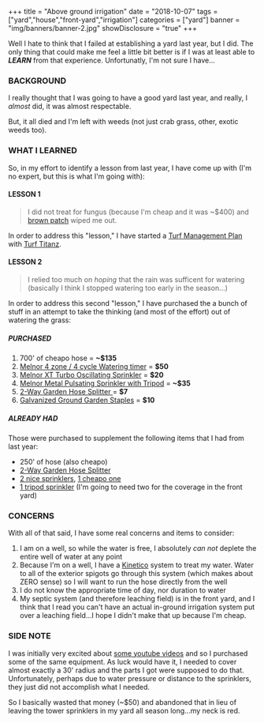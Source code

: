 +++
title = "Above ground irrigation"
date = "2018-10-07"
tags = ["yard","house","front-yard","irrigation"]
categories = ["yard"]
banner = "img/banners/banner-2.jpg"
showDisclosure = "true"
+++

Well I hate to think that I failed at establishing a yard last year, but I did.
The only thing that could make me feel a little bit better is if I was at least
able to ***LEARN*** from that experience.  Unfortunatly, I'm not sure I have...
<!--more-->

### BACKGROUND

I really thought that I was going to have a good yard last year, and really, I
*almost* did, it was almost respectable.

But, it all died and I'm left with weeds (not just crab grass, other, exotic
weeds too).

### WHAT I LEARNED

So, in my effort to identify a lesson from last year, I have come
up with (I'm no expert, but this is what I'm going with):

#### LESSON 1

> I did not treat for fungus (because I'm cheap and it was ~$400) and
[brown patch](https://en.wikipedia.org/wiki/Brown_patch) wiped me out.

In order to address this "lesson," I have started a
[Turf Management Plan](https://turftitanz.com/services/turf-management-plans/)
with [Turf Titanz](http://turftitanz.com).

#### LESSON 2

> I relied too much on *hoping* that the rain was sufficent for watering
(basically I think I stopped watering too early in the season...)

In order to address this second "lesson," I have purchased the a bunch of stuff
in an attempt to take the thinking (and most of the effort) out of watering the
grass:

##### PURCHASED

1. 700' of cheapo hose = **~$135**
2. [Melnor 4 zone / 4 cycle Watering timer](https://amzn.to/2pNteFu) = **$50**
3. [Melnor XT Turbo Oscillating Sprinkler](https://amzn.to/2A4k65x) = **$20**
4. [Melnor Metal Pulsating Sprinkler with Tripod](https://www.amazon.com/gp/product/B00E3VRVLI/ref=od_aui_detailpages01?ie=UTF8&psc=1)
   = **~$35**
5. [2-Way Garden Hose Splitter ](https://amzn.to/2pPjTNr) = **$7**
6. [Galvanized Ground Garden Staples](https://amzn.to/2ybLwFo) = **$10**

##### ALREADY HAD

Those were purchased to supplement the following items that I had from last
year:

- 250' of hose (also cheapo)
- [2-Way Garden Hose Splitter ](https://amzn.to/2pPjTNr)
- [2 nice sprinklers](https://amzn.to/2QI0Q3c), [1 cheapo one](https://amzn.to/2A4QHrQ)
- [1 tripod sprinkler](https://amzn.to/2pN5bH5) (I'm going to need two for the coverage in the front yard)

### CONCERNS

With all of that said, I have some real concerns and items to consider:

1. I am on a well, so while the water is free, I absolutely *can not* deplete
   the entire well of water at any point
2. Because I'm on a well, I have a [Kinetico](https://www.kinetico.com) system
   to treat my water.  Water to all of the exterior spigots go through this
   system (which makes about ZERO sense) so I will want to run the hose directly
   from the well
3. I do not know the appropriate time of day, nor duration to water
4. My septic system (and therefore leaching field) is in the front yard, and I
   think that I read you can't have an actual in-ground irrigation system put
   over a leaching field...I hope I didn't make that up because I'm cheap.

### SIDE NOTE

I was initially very excited about
[some youtube videos](https://www.youtube.com/channel/UCGmz1qSJjvBPluouoOj1Qkg)
and so I purchased some of the same equipment.  As luck would have it, I needed
to cover almost exactly a 30' radius and the parts I got were supposed to do
that.  Unfortunately, perhaps due to water pressure or distance to the
sprinklers, they just did not accomplish what I needed.  

So I basically wasted that money (~$50) and abandoned that in lieu of leaving
the tower sprinklers in my yard all season long...my neck is red.
